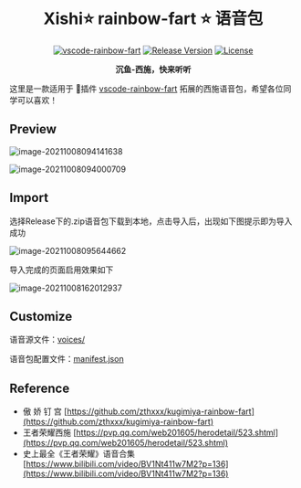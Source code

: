 <h1 align="center">
Xishi⭐️ rainbow-fart ⭐️ 语音包
</h1>

<p align="center">
  <a href="https://github.com/SaekiRaku/vscode-rainbow-fart" target="_blank" rel="noopener noreferrer"><img src="https://img.shields.io/badge/vscode--rainbow--fart-%E2%89%A5_v1.2.3-brightgreen.svg" alt="vscode-rainbow-fart" /></a>
  <a href="https://github.com/zthxxx/kugimiya-rainbow-fart/releases" target="_blank" rel="noopener noreferrer"><img src="https://img.shields.io/github/v/release/zthxxx/kugimiya-rainbow-fart.svg" alt="Release Version" /></a>
  <a href="https://github.com/zthxxx/kugimiya-rainbow-fart/blob/master/LICENSE" target="_blank" rel="noopener noreferrer"><img src="https://badgen.net/github/license/zthxxx/kugimiya-rainbow-fart" alt="License" /></a>
</p>

<p align="center">
  <strong>沉鱼-西施，快来听听</strong>
</p>

这里是一款适用于 🌈插件 [vscode-rainbow-fart](https://github.com/SaekiRaku/vscode-rainbow-fart) 拓展的西施语音包，希望各位同学可以喜欢！

## Preview

![image-20211008094141638](https://raw.githubusercontent.com/sujit-168/Blog-Picture/main/Typora/202110082002362.png)

![image-20211008094000709](https://raw.githubusercontent.com/sujit-168/Blog-Picture/main/Typora/202110082002515.png)



## Import

选择Release下的.zip语音包下载到本地，点击导入后，出现如下图提示即为导入成功

![image-20211008095644662](C:\Users\user\AppData\Roaming\Typora\typora-user-images\image-20211008095644662.png)

导入完成的页面启用效果如下

![image-20211008162012937](https://raw.githubusercontent.com/sujit-168/Blog-Picture/main/Typora/202110082002709.png)



## Customize

语音源文件：[voices/](voices/)

语音包配置文件：[manifest.json](https://github.com/sujit-168/Xishi-rainbow-fart/blob/main/manifest.json)

## Reference

- 傲 娇 钉 宫  [https://github.com/zthxxx/kugimiya-rainbow-fart](https://github.com/zthxxx/kugimiya-rainbow-fart)
- 王者荣耀西施  [https://pvp.qq.com/web201605/herodetail/523.shtml](https://pvp.qq.com/web201605/herodetail/523.shtml)
- 史上最全《王者荣耀》语音合集  [https://www.bilibili.com/video/BV1Nt411w7M2?p=136](https://www.bilibili.com/video/BV1Nt411w7M2?p=136)

